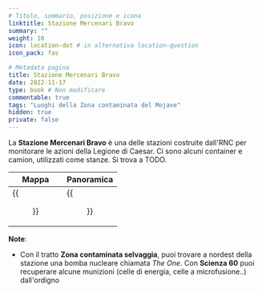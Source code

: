 ```yaml
---
# Titolo, sommario, posizione e icona
linktitle: Stazione Mercenari Bravo
summary: ""
weight: 10
icon: location-dot # in alternativa location-question
icon_pack: fas

# Metadata pagina
title: Stazione Mercenari Bravo
date: 2022-11-17
type: book # Non modificare
commentable: true
tags: "Luoghi della Zona contaminata del Mojave"
hidden: true
private: false
---
```


<div class="fnv">

La **Stazione Mercenari Bravo** è una delle stazioni costruite dall'RNC per monitorare le azioni della Legione di Caesar. Ci sono alcuni container e camion, utilizzati come stanze. Si trova a TODO.

| Mappa | Panoramica |
| ----- | ---------- |
|  {{<figure src="fnv/Ranger_Station_Bravo_loc.webp">}}     |  {{<figure src="fnv/Ranger_Station_Bravo.webp">}}          | 



**Note**:
- Con il tratto **Zona contaminata selvaggia**, puoi trovare a nordest della stazione una bomba nucleare chiamata _The One_. Con **Scienza 60** puoi recuperare alcune munizioni (celle di energia, celle a microfusione..) dall'ordigno

</div>

